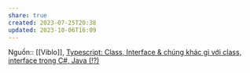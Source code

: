```yaml
---
share: true
created: 2023-07-25T20:38
updated: 2023-10-06T16:09
---
```

Nguồn:: [[Viblo]], [Typescript: Class, Interface & chúng khác gì với class, interface trong C#, Java (!?)](https://viblo.asia/p/typescript-class-interface-chung-khac-gi-voi-class-interface-trong-c-java-YWOZryzrKQ0)
